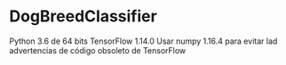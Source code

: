 # DogBreedClassifier

Python 3.6 de 64 bits
TensorFlow 1.14.0
Usar numpy 1.16.4 para evitar lad advertencias de código obsoleto de TensorFlow
